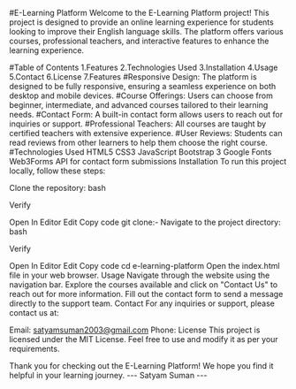 #E-Learning Platform
  Welcome to the E-Learning Platform project! 
  This project is designed to provide an online learning experience for students looking to improve their English language skills. 
  The platform offers various courses, professional teachers, and interactive features to enhance the learning experience.

#Table of Contents
 1.Features
 2.Technologies Used
 3.Installation
 4.Usage
 5.Contact
 6.License
 7.Features
#Responsive Design: 
   The platform is designed to be fully responsive, ensuring a seamless experience on both desktop and mobile devices.
#Course Offerings: 
   Users can choose from beginner, intermediate, and advanced courses tailored to their learning needs.
#Contact Form: 
   A built-in contact form allows users to reach out for inquiries or support.
#Professional Teachers:
  All courses are taught by certified teachers with extensive experience.
#User Reviews: 
  Students can read reviews from other learners to help them choose the right course.
#Technologies Used
HTML5
CSS3
JavaScript
Bootstrap 3
Google Fonts
Web3Forms API for contact form submissions
Installation
To run this project locally, follow these steps:

Clone the repository:
bash

Verify

Open In Editor
Edit
Copy code
git clone:-
Navigate to the project directory:
bash

Verify

Open In Editor
Edit
Copy code
cd e-learning-platform
Open the index.html file in your web browser.
Usage
Navigate through the website using the navigation bar.
Explore the courses available and click on "Contact Us" to reach out for more information.
Fill out the contact form to send a message directly to the support team.
Contact
For any inquiries or support, please contact us at:

Email: satyamsuman2003@gmail.com
Phone: 
License
This project is licensed under the MIT License. Feel free to use and modify it as per your requirements.

Thank you for checking out the E-Learning Platform! We hope you find it helpful in your learning journey.
--- Satyam Suman ---